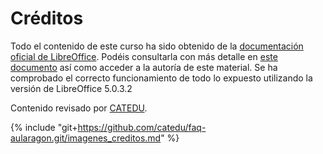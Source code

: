 
# Créditos

Todo el contenido de este curso ha sido obtenido de la [documentación oficial de LibreOffice](https://wiki.documentfoundation.org/Documentation/es). Podéis consultarla con más detalle en [este documento](https://wiki.documentfoundation.org/images/5/56/0109GS3-PrimerosPasosConMath.pdf) así como acceder a la autoría de este material. Se ha comprobado el correcto funcionamiento de todo lo expuesto utilizando la versión de LibreOffice 5.0.3.2 

Contenido revisado por [CATEDU](http://www.catedu.es/webcatedu/).

{% include "git+https://github.com/catedu/faq-aularagon.git/imagenes_creditos.md" %}

